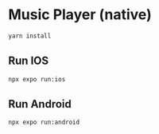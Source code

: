 # Music Player (native)



```bash
yarn install
```

## Run IOS

```bash
npx expo run:ios
```

## Run Android

```bash
npx expo run:android
```
